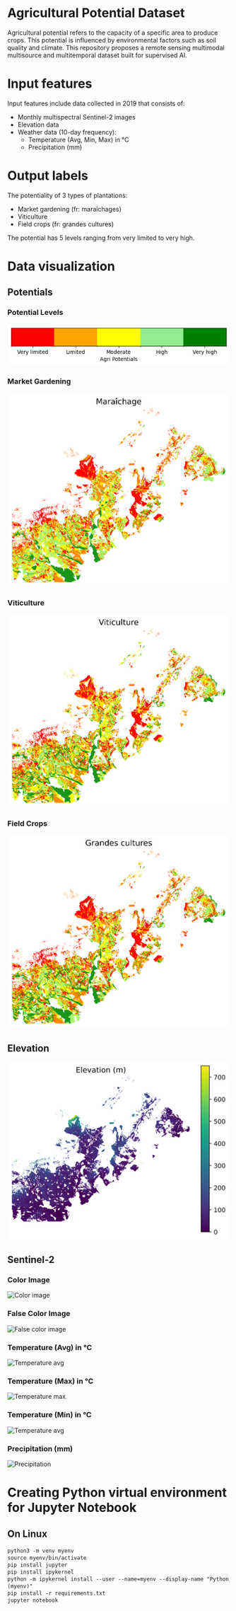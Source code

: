 # Agricultural Potential Dataset

Agricultural potential refers to the capacity of a specific area to produce crops. This potential is influenced by environmental factors such as soil quality and climate. This repository proposes a remote sensing multimodal multisource and multitemporal dataset built for supervised AI.

# Input features
Input features include data collected in 2019 that consists of:
- Monthly multispectral Sentinel-2 images 
- Elevation data 
- Weather data (10-day frequency):
    - Temperature (Avg, Min, Max) in °C
    - Precipitation (mm)

# Output labels
The potentiality of 3 types of plantations:
- Market gardening (fr: maraîchages)
- Viticulture
- Field crops (fr: grandes cultures)

The potential has 5 levels ranging from very limited to very high.

# Data visualization


## Potentials
### Potential Levels
![Potential levels](media/categorical_colorbar.png)
### Market Gardening
![Market gardening](media/ma_potential.png)
### Viticulture
![Viticulture](media/vit_potential.png)
### Field Crops
![Field crops](media/gc_potential.png)

## Elevation
![Elevation](media/elevation.png)
## Sentinel-2
### Color Image
![Color image](media/sentinel2_2019_7.png)
### False Color Image
![False color image](media/false_sentinel2_2019_7.png)
### Temperature (Avg) in °C
![Temperature avg](media/temperature.png)
### Temperature (Max) in °C
![Temperature max](media/max_temperature.png)
### Temperature (Min) in °C
![Temperature avg](media/min_temperature.png)
### Precipitation (mm)
![Precipitation](media/precipitation.png)

# Creating Python virtual environment for Jupyter Notebook

## On Linux 

```
python3 -m venv myenv
source myenv/bin/activate
pip install jupyter
pip install ipykernel
python -m ipykernel install --user --name=myenv --display-name "Python (myenv)"
pip install -r requirements.txt
jupyter notebook
```
